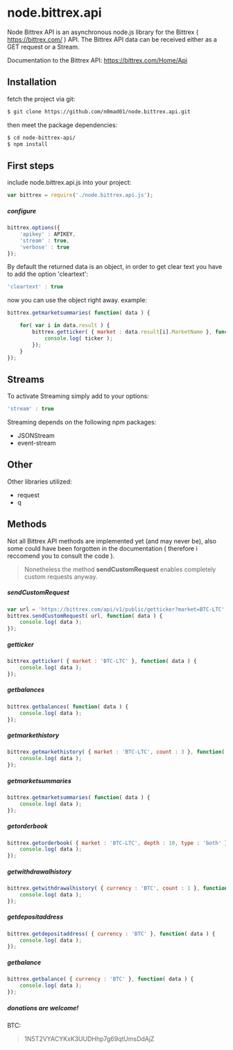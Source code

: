 node.bittrex.api
=========

Node Bittrex API is an asynchronous node.js library for the Bittrex ( https://bittrex.com/ ) API.
The Bittrex API data can be received either as a GET request or a Stream.

Documentation to the Bittrex API: https://bittrex.com/Home/Api

Installation
----

fetch the project via git:
```sh
$ git clone https://github.com/n0mad01/node.bittrex.api.git
```
then meet the package dependencies:
```sh
$ cd node-bittrex-api/
$ npm install
```

First steps
----

include node.bittrex.api.js into your project:
```javascript
var bittrex = require('./node.bittrex.api.js');
```

##### configure
```javascript
bittrex.options({
    'apikey' : APIKEY,
    'stream' : true,
    'verbose' : true
});
```

By default the returned data is an object, in order to get clear text you have to add the option 'cleartext':
```javascript
'cleartext' : true
```

now you can use the object right away.
example:

```javascript
bittrex.getmarketsummaries( function( data ) {

    for( var i in data.result ) {
        bittrex.getticker( { market : data.result[i].MarketName }, function( ticker ) {
            console.log( ticker );
        });
    }
});
```

Streams
--
To activate Streaming simply add to your options:
```javascript
'stream' : true
```

Streaming depends on the following npm packages:
- JSONStream
- event-stream

Other
--

Other libraries utilized:
- request
- q

Methods
----

Not all Bittrex API methods are implemented yet (and may never be), also some could have been forgotten in the documentation ( therefore i reccomend you to consult the code ).
> Nonetheless the method **sendCustomRequest** enables completely custom requests anyway.

##### sendCustomRequest
```javascript
var url = 'https://bittrex.com/api/v1/public/getticker?market=BTC-LTC';
bittrex.sendCustomRequest( url, function( data ) {
    console.log( data );
});
```
##### getticker
```javascript
bittrex.getticker( { market : 'BTC-LTC' }, function( data ) {
    console.log( data );
});
```

##### getbalances
```javascript
bittrex.getbalances( function( data ) {
    console.log( data );
});
```

##### getmarkethistory
```javascript
bittrex.getmarkethistory( { market : 'BTC-LTC', count : 3 }, function( data ) {
    console.log( data );
});
```

##### getmarketsummaries
```javascript
bittrex.getmarketsummaries( function( data ) {
    console.log( data );
});
```

##### getorderbook
```javascript
bittrex.getorderbook( { market : 'BTC-LTC', depth : 10, type : 'both' }, function( data ) {
    console.log( data );
});
```

##### getwithdrawalhistory
```javascript
bittrex.getwithdrawalhistory( { currency : 'BTC', count : 1 }, function( data ) {
    console.log( data );
});
```

##### getdepositaddress
```javascript
bittrex.getdepositaddress( { currency : 'BTC' }, function( data ) {
    console.log( data );
});
```

##### getbalance
```javascript
bittrex.getbalance( { currency : 'BTC' }, function( data ) {
    console.log( data );
});
```

##### donations are welcome! 
BTC: 
> 1N5T2VYACYKxK3UUDHhp7g69qtUmsDdAjZ

